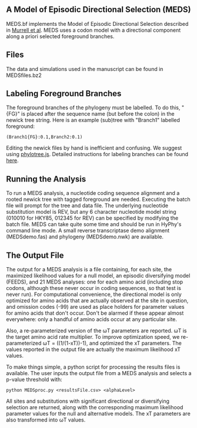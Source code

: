 ## A Model of Episodic Directional Selection (MEDS)
MEDS.bf implements the Model of Episodic Directional Selection described in [Murrell et al](https://journals.plos.org/ploscompbiol/article?id=10.1371/journal.pcbi.1002507). MEDS uses a codon model with a directional component along a priori selected foreground branches.

## Files
The data and simulations used in the manuscript can be found in MEDSfiles.bz2

## Labeling Foreground Branches
The foreground branches of the phylogeny must be labelled. To do this, "{FG}" is placed after the sequence name (but before the colon) in the newick tree string. Here is an example (sub)tree with "Branch1" labelled foreground:
```
(Branch1{FG}:0.1,Branch2:0.1)
```
Editing the newick files by hand is inefficient and confusing. We suggest using [phylotree.js](http://phylotree.hyphy.org/). Detailed instructions for labeling branches can be found [here](http://phylotree.hyphy.org/).


## Running the Analysis
To run a MEDS analysis, a nucleotide coding sequence alignment and a rooted newick tree with tagged foreground are needed. Executing the batch file will prompt for the tree and data file. The underlying nucleotide substitution model is REV, but any 6 character nucleotide model string (010010 for HKY85, 012345 for REV) can be specified by modifying the batch file. MEDS can take quite some time and should be run in HyPhy's command line mode. A small reverse transcriptase demo alignment (MEDSdemo.fas) and phylogeny (MEDSdemo.nwk) are available.

## The Output File

The output for a MEDS analysis is a file containing, for each site, the maximized likelihood values for a null model, an episodic diversifying model (FEEDS), and 21 MEDS analyses: one for each amino acid (including stop codons, although these never occur in coding sequences, so that test is never run). For computational convenience, the directional model is only optimized for amino acids that are actually observed at the site in question, and omission codes (-99) are used as place holders for parameter values for amino acids that don't occur. Don't be alarmed if these appear almost everywhere: only a handful of amino acids occur at any particular site.

Also, a re-parameterized version of the ωT parameters are reported. ωT is the target amino acid rate multiplier. To improve optimization speed, we re-parameterized ωT = ((1/(1-xT))-1), and optimized the xT parameters. The values reported in the output file are actually the maximum likelihood xT values.

To make things simple, a python script for processing the results files is available. The user inputs the output file from a MEDS analysis and selects a p-value threshold with:

```
python MEDSproc.py <resultsFile.csv> <alphaLevel>
```

All sites and substitutions with significant directional or diversifying selection are returned, along with the corresponding maximum likelihood parameter values for the null and alternative models. The xT parameters are also transformed into ωT values.
